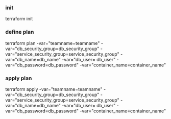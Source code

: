 ### init
terraform init

### define plan
terraform plan -var="teamname=teamname" -var="db_security_group=db_security_group" -var="service_security_group=service_security_group" -var="db_name=db_name" -var="db_user= db_user" -var="db_password=db_password" -var="container_name=container_name"

### apply plan
terraform apply -var="teamname=teamname" -var="db_security_group=db_security_group" -var="service_security_group=service_security_group" -var="db_name=db_name" -var="db_user= db_user" -var="db_password=db_password" -var="container_name=container_name"